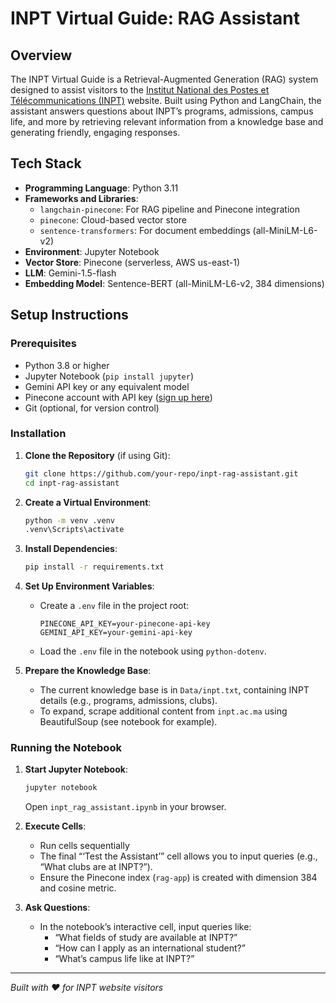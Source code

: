 # INPT Virtual Guide: RAG Assistant

## Overview

The INPT Virtual Guide is a Retrieval-Augmented Generation (RAG) system designed to assist visitors to the [Institut National des Postes et Télécommunications (INPT)](https://inpt.ac.ma) website. Built using Python and LangChain, the assistant answers questions about INPT’s programs, admissions, campus life, and more by retrieving relevant information from a knowledge base and generating friendly, engaging responses.


## Tech Stack

- **Programming Language**: Python 3.11
- **Frameworks and Libraries**:
  - `langchain-pinecone`: For RAG pipeline and Pinecone integration
  - `pinecone`: Cloud-based vector store
  - `sentence-transformers`: For document embeddings (all-MiniLM-L6-v2)
- **Environment**: Jupyter Notebook
- **Vector Store**: Pinecone (serverless, AWS us-east-1)
- **LLM**: Gemini-1.5-flash
- **Embedding Model**: Sentence-BERT (all-MiniLM-L6-v2, 384 dimensions)


## Setup Instructions

### Prerequisites
- Python 3.8 or higher
- Jupyter Notebook (`pip install jupyter`)
- Gemini API key or any equivalent model
- Pinecone account with API key ([sign up here](https://www.pinecone.io/))
- Git (optional, for version control)

### Installation
1. **Clone the Repository** (if using Git):
   ```bash
   git clone https://github.com/your-repo/inpt-rag-assistant.git
   cd inpt-rag-assistant
   ```

2. **Create a Virtual Environment**:
   ```bash
   python -m venv .venv
   .venv\Scripts\activate
   ```

3. **Install Dependencies**:
   ```bash
   pip install -r requirements.txt
   ```

4. **Set Up Environment Variables**:
   - Create a `.env` file in the project root:
     ```
     PINECONE_API_KEY=your-pinecone-api-key
     GEMINI_API_KEY=your-gemini-api-key
     ```
   - Load the `.env` file in the notebook using `python-dotenv`.

5. **Prepare the Knowledge Base**:
   - The current knowledge base is in `Data/inpt.txt`, containing INPT details (e.g., programs, admissions, clubs).
   - To expand, scrape additional content from `inpt.ac.ma` using BeautifulSoup (see notebook for example).

### Running the Notebook
1. **Start Jupyter Notebook**:
   ```bash
   jupyter notebook
   ```
   Open `inpt_rag_assistant.ipynb` in your browser.

2. **Execute Cells**:
   - Run cells sequentially
   - The final “‘Test the Assistant’” cell allows you to input queries (e.g., “What clubs are at INPT?”).
   - Ensure the Pinecone index (`rag-app`) is created with dimension 384 and cosine metric.

3. **Ask Questions**:
   - In the notebook’s interactive cell, input queries like:
     - “What fields of study are available at INPT?”
     - “How can I apply as an international student?”
     - “What’s campus life like at INPT?”


---
*Built with ❤️ for INPT website visitors*